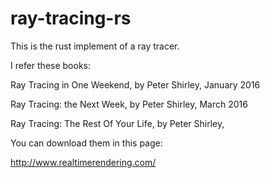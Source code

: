 # ray-tracing-rs

This is the rust implement of a ray tracer.

I refer these books:

Ray Tracing in One Weekend, by Peter Shirley, January 2016

Ray Tracing: the Next Week, by Peter Shirley, March 2016

Ray Tracing: The Rest Of Your Life, by Peter Shirley,


You can download them in this page:

http://www.realtimerendering.com/
 
